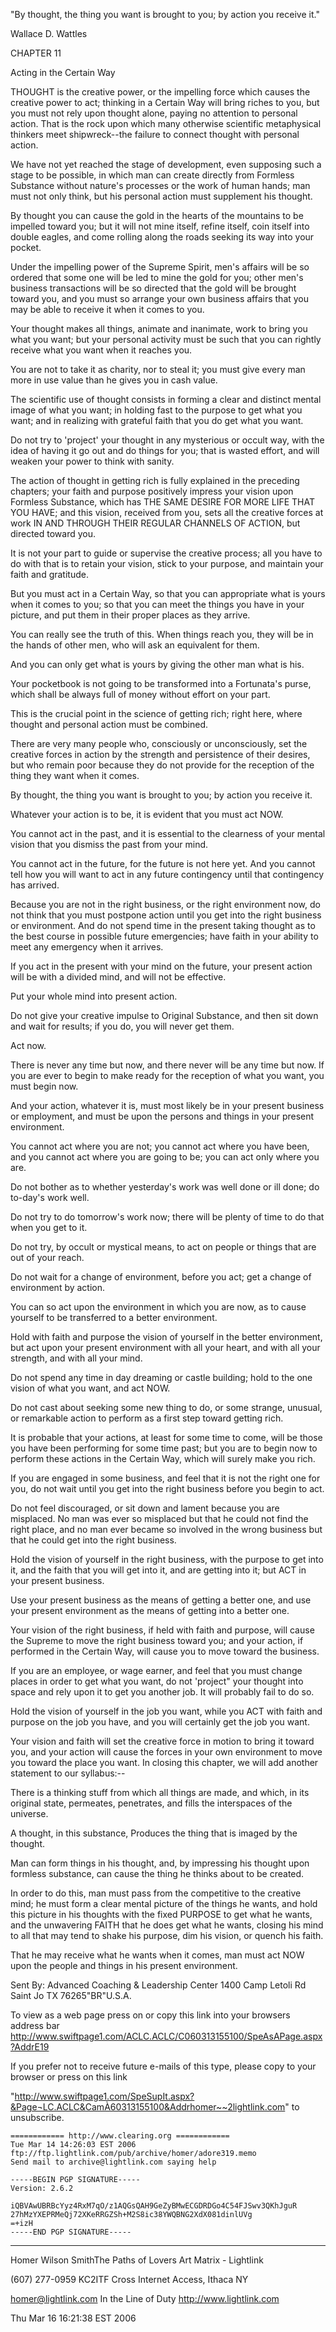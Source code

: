 
"By thought, the thing you want is brought to you; by action you
receive it."

Wallace D. Wattles

CHAPTER 11

Acting in the Certain Way

THOUGHT is the creative power, or the impelling force which
causes the creative power to act; thinking in a Certain Way will bring
riches to you, but you must not rely upon thought alone, paying no
attention to personal action.  That is the rock upon which many
otherwise scientific metaphysical thinkers meet shipwreck--the failure
to connect thought with personal action.

We have not yet reached the stage of development, even supposing
such a stage to be possible, in which man can create directly from
Formless Substance without nature's processes or the work of human
hands; man must not only think, but his personal action must
supplement his thought.

By thought you can cause the gold in the hearts of the mountains
to be impelled toward you; but it will not mine itself, refine itself,
coin itself into double eagles, and come rolling along the roads
seeking its way into your pocket.

Under the impelling power of the Supreme Spirit, men's affairs
will be so ordered that some one will be led to mine the gold for you;
other men's business transactions will be so directed that the gold
will be brought toward you, and you must so arrange your own business
affairs that you may be able to receive it when it comes to you.

Your thought makes all things, animate and inanimate, work to
bring you what you want; but your personal activity must be such that
you can rightly receive what you want when it reaches you.

You are not to take it as charity, nor to steal it; you must give
every man more in use value than he gives you in cash value.

The scientific use of thought consists in forming a clear and
distinct mental image of what you want; in holding fast to the purpose
to get what you want; and in realizing with grateful faith that you do
get what you want.

Do not try to 'project' your thought in any mysterious or occult
way, with the idea of having it go out and do things for you; that is
wasted effort, and will weaken your power to think with sanity.

The action of thought in getting rich is fully explained in the
preceding chapters; your faith and purpose positively impress your
vision upon Formless Substance, which has THE SAME DESIRE FOR MORE
LIFE THAT YOU HAVE; and this vision, received from you, sets all the
creative forces at work IN AND THROUGH THEIR REGULAR CHANNELS OF
ACTION, but directed toward you.

It is not your part to guide or supervise the creative process;
all you have to do with that is to retain your vision, stick to your
purpose, and maintain your faith and gratitude.

But you must act in a Certain Way, so that you can appropriate
what is yours when it comes to you; so that you can meet the things
you have in your picture, and put them in their proper places as they
arrive.

You can really see the truth of this.  When things reach you,
they will be in the hands of other men, who will ask an equivalent for
them.

And you can only get what is yours by giving the other man what
is his.

Your pocketbook is not going to be transformed into a Fortunata's
purse, which shall be always full of money without effort on your
part.

This is the crucial point in the science of getting rich; right
here, where thought and personal action must be combined.

There are very many people who, consciously or unconsciously, set
the creative forces in action by the strength and persistence of their
desires, but who remain poor because they do not provide for the
reception of the thing they want when it comes.

By thought, the thing you want is brought to you; by action you
receive it.

Whatever your action is to be, it is evident that you must act
NOW.

You cannot act in the past, and it is essential to the clearness
of your mental vision that you dismiss the past from your mind.

You cannot act in the future, for the future is not here yet.
And you cannot tell how you will want to act in any future contingency
until that contingency has arrived.

Because you are not in the right business, or the right
environment now, do not think that you must postpone action until you
get into the right business or environment.  And do not spend time in
the present taking thought as to the best course in possible future
emergencies; have faith in your ability to meet any emergency when it
arrives.

If you act in the present with your mind on the future, your
present action will be with a divided mind, and will not be effective.

Put your whole mind into present action.

Do not give your creative impulse to Original Substance, and then
sit down and wait for results; if you do, you will never get them.

Act now.

There is never any time but now, and there never will be any time
but now.  If you are ever to begin to make ready for the reception of
what you want, you must begin now.

And your action, whatever it is, must most likely be in your
present business or employment, and must be upon the persons and
things in your present environment.

You cannot act where you are not; you cannot act where you have
been, and you cannot act where you are going to be; you can act only
where you are.

Do not bother as to whether yesterday's work was well done or ill
done; do to-day's work well.

Do not try to do tomorrow's work now; there will be plenty of
time to do that when you get to it.

Do not try, by occult or mystical means, to act on people or
things that are out of your reach.

Do not wait for a change of environment, before you act; get a
change of environment by action.

You can so act upon the environment in which you are now, as to
cause yourself to be transferred to a better environment.

Hold with faith and purpose the vision of yourself in the better
environment, but act upon your present environment with all your
heart, and with all your strength, and with all your mind.

Do not spend any time in day dreaming or castle building; hold to
the one vision of what you want, and act NOW.

Do not cast about seeking some new thing to do, or some strange,
unusual, or remarkable action to perform as a first step toward
getting rich.

It is probable that your actions, at least for some time to come,
will be those you have been performing for some time past; but you are
to begin now to perform these actions in the Certain Way, which will
surely make you rich.

If you are engaged in some business, and feel that it is not the
right one for you, do not wait until you get into the right business
before you begin to act.

Do not feel discouraged, or sit down and lament because you are
misplaced.  No man was ever so misplaced but that he could not find
the right place, and no man ever became so involved in the wrong
business but that he could get into the right business.

Hold the vision of yourself in the right business, with the
purpose to get into it, and the faith that you will get into it, and
are getting into it; but ACT in your present business.

Use your present business as the means of getting a better one,
and use your present environment as the means of getting into a better
one.

Your vision of the right business, if held with faith and
purpose, will cause the Supreme to move the right business toward you;
and your action, if performed in the Certain Way, will cause you to
move toward the business.

If you are an employee, or wage earner, and feel that you must
change places in order to get what you want, do not 'project" your
thought into space and rely upon it to get you another job.  It will
probably fail to do so.

Hold the vision of yourself in the job you want, while you ACT
with faith and purpose on the job you have, and you will certainly get
the job you want.

Your vision and faith will set the creative force in motion to
bring it toward you, and your action will cause the forces in your own
environment to move you toward the place you want.  In closing this
chapter, we will add another statement to our syllabus:--

There is a thinking stuff from which all things are made, and
which, in its original state, permeates, penetrates, and fills the
interspaces of the universe.

A thought, in this substance, Produces the thing that is imaged
by the thought.

Man can form things in his thought, and, by impressing his
thought upon formless substance, can cause the thing he thinks about
to be created.

In order to do this, man must pass from the competitive to the
creative mind; he must form a clear mental picture of the things he
wants, and hold this picture in his thoughts with the fixed PURPOSE to
get what he wants, and the unwavering FAITH that he does get what he
wants, closing his mind to all that may tend to shake his purpose, dim
his vision, or quench his faith.

That he may receive what he wants when it comes, man must act NOW
upon the people and things in his present environment.

Sent By:
Advanced Coaching & Leadership Center
1400 Camp Letoli Rd
Saint Jo TX  76265"BR"U.S.A.

To view as a web page press on or copy this link into your browsers address bar
http://www.swiftpage1.com/ACLC.ACLC/C060313155100/SpeAsAPage.aspx?AddrE19

If you prefer not to receive future e-mails of this type, please copy to your browser or press on this link

"http://www.swiftpage1.com/SpeSupIt.aspx?&Page¬LC.ACLC&CamÀ60313155100&Addrhomer~~2lightlink.com" to unsubscribe.

```
============ http://www.clearing.org ============
Tue Mar 14 14:26:03 EST 2006
ftp://ftp.lightlink.com/pub/archive/homer/adore319.memo
Send mail to archive@lightlink.com saying help

-----BEGIN PGP SIGNATURE-----
Version: 2.6.2

iQBVAwUBRBcYyz4RxM7qO/z1AQGsQAH9GeZyBMwECGDRDGo4C54FJSwv3QKhJguR
27hMzYXEPRMeQj72XKeRRGZSh+M2S8ic38YWQBNG2XdX081dinlUVg
=+izH
-----END PGP SIGNATURE-----
```

------------------------------------------------------------------------

Homer Wilson SmithThe Paths of Lovers    Art Matrix - Lightlink

(607) 277-0959 KC2ITF   Cross  Internet Access, Ithaca NY

homer@lightlink.com    In the Line of Duty    http://www.lightlink.com

Thu Mar 16 16:21:38 EST 2006
